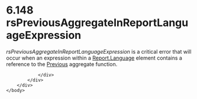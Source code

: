 <html dir="LTR" xmlns:mshelp="http://msdn.microsoft.com/mshelp" xmlns:ddue="http://ddue.schemas.microsoft.com/authoring/2003/5" xmlns:xlink="http://www.w3.org/1999/xlink" xmlns:tool="http://www.microsoft.com/tooltip">
    <head>
        <meta http-equiv="Content-Type" content="text/html; CHARSET=utf-8"></meta>
        <meta name="save" content="history"></meta>
        <title>6.148 rsPreviousAggregateInReportLanguageExpression</title>
        <xml>
            <mshelp:toctitle title="6.148 rsPreviousAggregateInReportLanguageExpression"></mshelp:toctitle>
            <mshelp:rltitle title="[MS-RDL]: rsPreviousAggregateInReportLanguageExpression"></mshelp:rltitle>
            <mshelp:keyword index="A" term="56b0312e-8479-444a-8b33-db15cc40f0d2"></mshelp:keyword>
            <mshelp:attr name="DCSext.ContentType" value="open specification"></mshelp:attr>
            <mshelp:attr name="AssetID" value="56b0312e-8479-444a-8b33-db15cc40f0d2"></mshelp:attr>
            <mshelp:attr name="TopicType" value="kbRef"></mshelp:attr>
            <mshelp:attr name="DCSext.Title" value="[MS-RDL]: rsPreviousAggregateInReportLanguageExpression" />
        </xml>
    </head>
    <body>
        <div id="header">
            <h1 class="heading">6.148 rsPreviousAggregateInReportLanguageExpression</h1>
        </div>
        <div id="mainSection">
            <div id="mainBody">
                <div id="allHistory" class="saveHistory"></div>
                <div id="sectionSection0" class="section" name="collapseableSection">
                    

<p><i>rsPreviousAggregateInReportLanguageExpression</i> is a
critical error that will occur when an expression within a <a href="fb9b0139-e164-4161-9fe5-ab1ae5c3730f.html">Report.Language</a> element
contains a reference to the <a href="3e1da2a1-547f-4b00-b88e-62847bea3419.html">Previous</a>
aggregate function.</p>


                </div>
            </div>
        </div>
    </body>
</html>